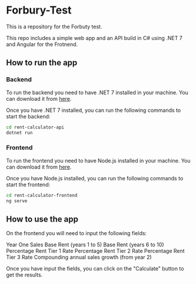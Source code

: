 # Forbury-Test

This is a repository for the Forbuty test.

This repo includes a simple web app and an API build in C# using .NET 7 and Angular for the Frotnend.

## How to run the app

### Backend

To run the backend you need to have .NET 7 installed in your machine. You can download it from [here](https://dotnet.microsoft.com/download/dotnet/7.0).

Once you have .NET 7 installed, you can run the following commands to start the backend:

```bash
cd rent-calculator-api
dotnet run
```

### Frontend

To run the frontend you need to have Node.js installed in your machine. You can download it from [here](https://nodejs.org/en/).

Once you have Node.js installed, you can run the following commands to start the frontend:

```bash
cd rent-calculator-frontend
ng serve
```

## How to use the app

On the frontend you will need to input the following fields:

Year One Sales 
Base Rent (years 1 to 5) 
Base Rent (years 6 to 10) 
Percentage Rent Tier 1 Rate 
Percentage Rent Tier 2 Rate 
Percentage Rent Tier 3 Rate 
Compounding annual sales growth (from year 2)

Once you have input the fields, you can click on the "Calculate" button to get the results.


